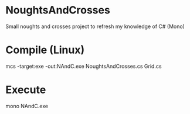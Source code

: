 # NoughtsAndCrosses
Small noughts and crosses project to refresh my knowledge of C# (Mono)
# Compile (Linux)
mcs -target:exe -out:NAndC.exe NoughtsAndCrosses.cs Grid.cs
# Execute
mono NAndC.exe